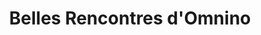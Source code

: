 ---
title: "Belles Rencontres d'Omnino"
url: /strasbourg/belles-rencontres-domnino/
shop: Kaffee
---